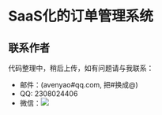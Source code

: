 # SaaS化的订单管理系统

## 联系作者
代码整理中，稍后上传，如有问题请与我联系：

* 邮件：(avenyao#qq.com, 把#换成@)
* QQ: 2308024406
* 微信：![](http://c-scm.com/images/wx_img.jpg)

